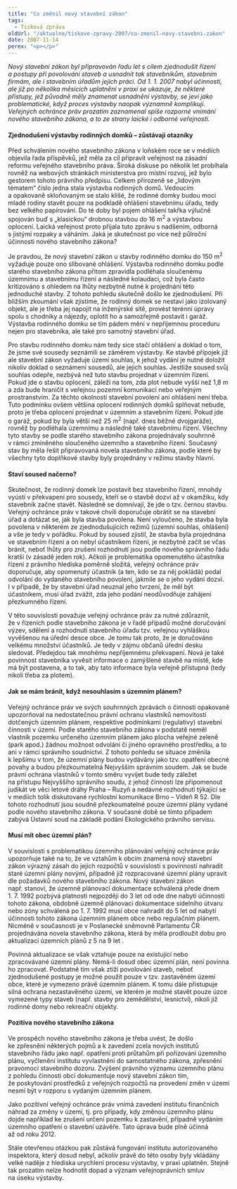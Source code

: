 ```yaml
---
title: "Co změnil nový stavební zákon"
tags:
  - Tisková zpráva
oldUrl: "/aktualne/tiskove-zpravy-2007/co-zmenil-novy-stavebni-zakon"
date: 2007-11-14
perex: "<p></p>"
---
```


<!-- imported from the old website -->

<p class="Normln-web" style="FONT-STYLE: italic">Nový stavební zákon byl připravován řadu let s cílem zjednodušit řízení a postupy při povolování staveb a usnadnit tak stavebníkům, stavebním firmám, ale i stavebním úřadům jejich práci. Od 1. 1. 2007 nabyl účinnosti, ale již po několika měsících uplatnění v praxi se ukazuje, že některé přístupy, jež původně měly znamenat usnadnění výstavby, se jeví jako problematické, když proces výstavby naopak významně komplikují. Veřejných ochránce práv prozatím zaznamenal spíše rozporné vnímání nového stavebního zákona, a to ze strany laické i odborné veřejnosti.</p><h4 class="Nadpis3">Zjednodušení výstavby rodinných domků – zůstávají otazníky</h4><p class="Normln-web">Před schválením nového stavebního zákona v loňském roce se v médiích objevila řada příspěvků, jež měla za cíl připravit veřejnost na zásadní reformu veřejného stavebního práva. Široká diskuse po několik let probíhala rovněž na webových stránkách ministerstva pro místní rozvoj, jež bylo gestorem tohoto právního předpisu. Celkem přirozeně se „lidovým tématem“ číslo jedna stala výstavba rodinných domů. Vedoucím a opakovaně skloňovaným se stalo klišé, že rodinné domky budou moci mladé rodiny stavět pouze na podkladě ohlášení stavebnímu úřadu, tedy bez velkého papírování. Do té doby byl pojem ohlášení takřka výlučně spojován buď s „klasickou“ drobnou stavbou do 16 m<sup>2</sup> a výstavbou oplocení. Laická veřejnost proto přijala tuto zprávu s nadšením, odborná s jistými rozpaky a váháním. Jaká je skutečnost po více než půlroční účinnosti nového stavebního zákona?</p><p class="Normln-web">Je pravdou, že nový stavební zákon u stavby rodinného domku do 150 m<sup>2</sup> vyžaduje pouze ono slibované ohlášení. Výstavba rodinného domku podle starého stavebního zákona přitom zpravidla podléhala sloučenému územnímu a stavebnímu řízení a následné kolaudaci, což byla často kritizováno s ohledem na lhůty nezbytně nutné k projednání této jednoduché stavby. Z tohoto pohledu skutečně došlo ke zjednodušení. Při bližším zkoumání však zjistíme, že rodinný domek se nestaví jako izolovaný objekt, ale je třeba jej napojit na inženýrské sítě, provést terénní úpravy spolu s chodníky a nájezdy, oplotit ho a samozřejmě postavit i garáž. Výstavba rodinného domku se tím pádem mění v nepříjemnou proceduru nejen pro stavebníka, ale také pro samotný stavební úřad.</p><p class="Normln-web">Pro stavbu rodinného domku nám tedy sice stačí ohlášení a doklad o tom, že jsme své sousedy seznámili se záměrem výstavby. Ke stavbě přípojek již ale stavební zákon vyžaduje území souhlas, k jehož vydání je nutné doložit nikoliv doklad o seznámení sousedů, ale jejich souhlas. Jestliže soused svůj souhlas odepře, nezbývá než tuto stavbu projednat v územním řízení. Pokud jde o stavbu oplocení, záleží na tom, zda plot nebude vyšší než 1,8 m a zda bude hraničit s veřejnou pozemní komunikací nebo veřejným prostranstvím. Za těchto okolností stavební povolení ani ohlášení není třeba. Tuto podmínku ovšem většina oplocení rodinných domků splňovat nebude, proto je třeba oplocení projednat v územním a stavebním řízení. Pokud jde o garáž, pokud by byla větší než 25 m<sup>2</sup> (např. dnes běžné dvojgaráže), rovněž by podléhala územnímu a následně také stavebnímu řízení. Všechny tyto stavby se podle starého stavebního zákona projednávaly souhrnně v rámci zmíněného sloučeného územního a stavebního řízení. Současný stav by měla řešit připravovaná novela stavebního zákona, podle které by všechny tyto doplňkové stavby byly projednány v režimu stavby hlavní.</p><h4 class="Nadpis3">Staví soused načerno?</h4><p class="Normln-web">Skutečnost, že rodinný domek lze postavit bez stavebního řízení, mnohdy vyústí v překvapení pro sousedy, kteří se o stavbě dozví až v okamžiku, kdy stavebník začne stavět. Následně se domnívají, že jde o tzv. černou stavbu. Veřejný ochránce práv v takové chvíli doporučuje obrátit se na stavební úřad a dotázat se, jak byla stavba povolena. Není vyloučeno, že stavba byla povolena v některém ze zjednodušujících režimů (územní souhlas, ohlášení) a vše je tedy v pořádku. Pokud by soused zjistil, že stavba byla projednána ve stavebním řízení a on nebyl účastníkem řízení, je nezbytné začít se včas bránit, neboť lhůty pro zrušení rozhodnutí jsou podle nového správního řádu kratší (v zásadě jeden rok). Ačkoli je problematika opomenutého účastníka řízení z právního hlediska poměrně složitá, veřejný ochránce práv doporučuje, aby opomenutý účastník (a ten, kdo se za něj pokládá) podal odvolání do vydaného stavebního povolení, jakmile se o jeho vydání dozví. I v případě, že by stavební úřad neuznal jeho tvrzení, že měl být účastníkem, musí úřad zvážit, zda jeho podání neodůvodňuje zahájení přezkumného řízení.</p><p class="Normln-web">V této souvislosti považuje veřejný ochránce práv za nutné zdůraznit, že v řízeních podle stavebního zákona je v řadě případů možné doručování výzev, sdělení a rozhodnutí stavebního úřadu tzv. veřejnou vyhláškou vyvěšenou na úřední desce obce. Je tomu tak proto, že je doručováno velkému množství účastníků. Je tedy v zájmu občanů úřední desku sledovat. Předejdou tak mnohému nepříjemnému překvapení. Nová je také povinnost stavebníka vyvěsit informace o zamýšlené stavbě na místě, kde má být postavena, a to tak, aby tato informace byla veřejně přístupná (tedy nikoli třeba za plotem).</p><h4 class="Nadpis3">Jak se mám bránit, když nesouhlasím s územním plánem?</h4><p class="Normln-web">Veřejný ochránce práv ve svých souhrnných zprávách o činnosti opakovaně upozorňoval na nedostatečnou právní ochranu vlastníků nemovitostí dotčených územním plánem, respektive podmínkami (regulativy) stavební činnosti v území. Podle starého stavebního zákona v podstatě neměl vlastník pozemku určeného územním plánem jako plocha veřejné zeleně (park apod.) žádnou možnost odvolání či jiného opravného prostředku, a to ani v rámci správního soudnictví. Z tohoto pohledu se situace změnila k lepšímu v tom, že územní plány budou vydávány jako tzv. opatření obecné povahy a budou přezkoumatelná Nejvyšším správním soudem. Jak se bude právní ochrana vlastníků v tomto směru vyvíjet bude tedy záležet na přístupu Nejvyššího správního soudu, z jehož činnosti lze připomenout judikát ve věci letové dráhy Praha – Ruzyň a nedávné rozhodnutí týkající se v mediích tolik diskutované rychlostní komunikace Brno – Vídeň R 52. Dle tohoto rozhodnutí jsou soudně přezkoumatelné pouze územní plány vydané podle nového stavebního zákona. V současné době se tímto případem zabývá Ústavní soud na základě podání Ekologického právního servisu.</p><h4 class="Nadpis3">Musí mít obec územní plán?</h4><p class="Normln-web">V souvislosti s problematikou územního plánování veřejný ochránce práv upozorňuje také na to, že ve vztahům k obcím znamená nový stavební zákon výrazný zásah do jejich rozpočtů v souvislosti s povinností nahradit staré územní plány novými, případně již rozpracované územní plány upravit dle požadavků nového stavebního zákona. Nový stavební zákon např. stanoví, že územně plánovací dokumentace schválená přede dnem 1. 7. 1992 pozbývá platnosti nejpozději do 3 let od ode dne nabytí účinnosti tohoto zákona, obdobně územně plánovací dokumentace sídelního útvaru nebo zóny schválená po 1. 7. 1992 musí obce nahradit do 5 let od nabytí účinnosti tohoto zákona územním plánem obce nebo regulačním plánem. Nicméně v současnosti je v Poslanecké sněmovně Parlamentu ČR projednávána novela stavebního zákona, která by měla prodloužit dobu pro aktualizaci územních plánů z 5 na 9 let .</p><p class="Normln-web">Povinná aktualizace se však vztahuje pouze na existující nebo zpracovávané územní plány. Nemá-li dosud obec územní plán, není povinna ho zpracovat. Podstatně tím však ztíží povolování staveb, neboť zjednodušené postupy je možné použít pouze v tzv. zastavěném území obce, které je vymezeno právě územním plánem. K tomu dále přistupuje silná ochrana nezastavěného území, ve kterém je možné stavět pouze úzce vymezené typy staveb (např. stavby pro zemědělství, lesnictví), nikoli již rodinné domy nebo rekreační objekty.</p><h4 class="Nadpis3">Pozitiva nového stavebního zákona</h4><p class="Normln-web">Ve prospěch nového stavebního zákona je třeba uvést, že došlo ke zpřesnění některých pojmů a k zavedení zcela nových institutů stavebního řádu jako např. opatření proti průtahům při pořizování územního plánu, vyčlenění institutu vyvlastnění do samostatného zákona, zpřesnění pravomocí stavebního dozoru. Zvýšení právního významu územního plánu z pohledu činnosti obcí dokumentuje nový stavební zákon tím, že poskytování prostředků z veřejných rozpočtů na provedení změn v území nesmí být v rozporu s vydaným územním plánem.</p><p class="Normln-web">Jako pozitivní veřejný ochránce práv vnímá zavedení institutu finančních náhrad za změny v území, tj. pro případy, kdy změnou územního plánu dojde například ke zrušení určení pozemku k zastavění, případně vydáním územního opatření o stavební uzávěře. Tato úprava bude plně účinná až od roku 2012.</p><p class="Normln-web">Stále otevřenou otázkou pak zůstává fungování institutu autorizovaného inspektora, který dosud nebyl, ačkoliv právě do této osoby byly vkládány velké naděje z hlediska urychlení procesu výstavby, v praxi uplatněn. Stejně tak prozatím nelze hodnotit dopad a význam veřejnoprávních smluv na úseku výstavby.</p><p class="Normln"> </p>
